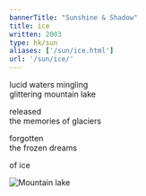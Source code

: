 ```yaml
---
bannerTitle: "Sunshine & Shadow" 
title: ice
written: 2003
type: hk/sun
aliases: ['/sun/ice.html']
url: '/sun/ice/'
---
```


lucid waters mingling  
glittering mountain lake

released  
the memories of glaciers

forgotten  
the frozen dreams

of ice

![Mountain lake](/images/bucket/melting-ice.jpg "Mountain lake")
